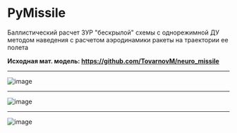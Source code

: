 # PyMissile

Баллистический расчет ЗУР "бескрылой" схемы с однорежимной ДУ методом наведения с расчетом аэродинамики ракеты на траектории ее полета

**Исходная мат. модель: https://github.com/TovarnovM/neuro_missile**

-----------------------------------------------------------------------------------------------------------------

![image](https://user-images.githubusercontent.com/70746078/117541848-86159180-b01e-11eb-8d95-b1e8c5557efc.png)

-----------------------------------------------------------------------------------------------------------------

![image](https://user-images.githubusercontent.com/70746078/117553761-073f4980-b05c-11eb-87e1-aeb73d1cfefa.png)

-----------------------------------------------------------------------------------------------------------------

![image](https://user-images.githubusercontent.com/70746078/117777882-b7bc7180-b245-11eb-87a1-3ad4b8ab2028.png)
